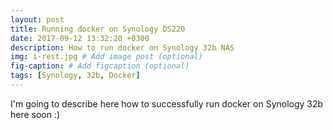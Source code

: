 ```yaml
---
layout: post
title: Running docker on Synology DS220
date: 2017-09-12 13:32:20 +0300
description: How to run docker on Synology 32b NAS 
img: i-rest.jpg # Add image post (optional)
fig-caption: # Add figcaption (optional)
tags: [Synology, 32b, Docker]
---
```

I'm going to describe here how to successfully run docker on Synology 32b here soon :)
